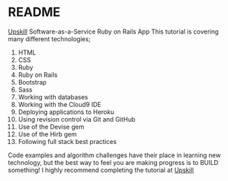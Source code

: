 # README
[Upskill](http://upskillcourses.com) Software-as-a-Service Ruby on Rails App
This tutorial is covering many different technologies;
1. HTML
2. CSS
3. Ruby
4. Ruby on Rails
5. Bootstrap
6. Sass
7. Working with databases
8. Working with the Cloud9 IDE
9. Deploying applications to Heroku
10. Using revision control via Git and GitHub
11. Use of the Devise gem
12. Use of the Hirb gem
13. Following full stack best practices

Code examples and algorithm challenges have their place in learning new technology, but the best way to feel you are making progress is to BUILD something! I highly recommend completing the tutorial at [Upskill](http://upskillcourses.com)
